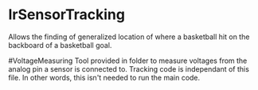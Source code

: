 # IrSensorTracking
Allows the finding of generalized location of where a basketball hit on the backboard of a basketball goal.



#VoltageMeasuring
Tool provided in folder to measure voltages from the analog pin a sensor is connected to. Tracking code is independant of this file. In other words, this isn't needed to run the main code.
